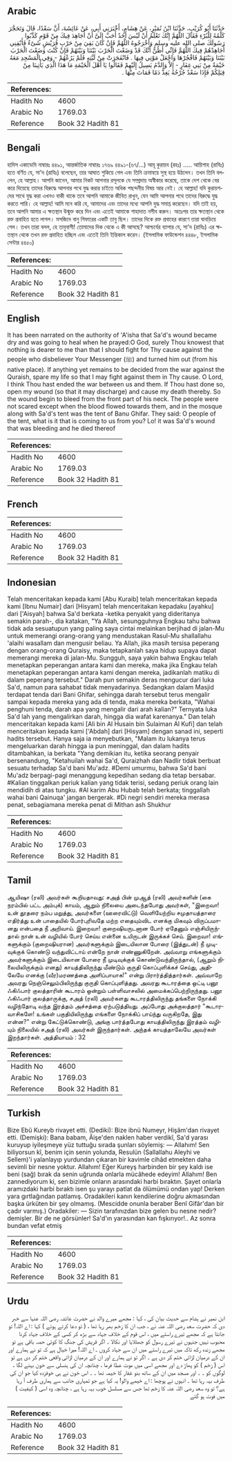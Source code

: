 ## Arabic


<div dir="rtl" lang="ar" style={{fontSize:'larger',backgroundColor:'#f8f9fa',padding:20}}>
حَدَّثَنَا أَبُو كُرَيْبٍ، حَدَّثَنَا ابْنُ نُمَيْرٍ، عَنْ هِشَامٍ، أَخْبَرَنِي أَبِي، عَنْ عَائِشَةَ، أَنَّ سَعْدًا، قَالَ وَتَحَجَّرَ كَلْمُهُ لِلْبُرْءِ فَقَالَ اللَّهُمَّ إِنَّكَ تَعْلَمُ أَنْ لَيْسَ أَحَدٌ أَحَبَّ إِلَىَّ أَنْ أُجَاهِدَ فِيكَ مِنْ قَوْمٍ كَذَّبُوا رَسُولَكَ صلى الله عليه وسلم وَأَخْرَجُوهُ اللَّهُمَّ فَإِنْ كَانَ بَقِيَ مِنْ حَرْبِ قُرَيْشٍ شَىْءٌ فَأَبْقِنِي أُجَاهِدْهُمْ فِيكَ اللَّهُمَّ فَإِنِّي أَظُنُّ أَنَّكَ قَدْ وَضَعْتَ الْحَرْبَ بَيْنَنَا وَبَيْنَهُمْ فَإِنْ كُنْتَ وَضَعْتَ الْحَرْبَ بَيْنَنَا وَبَيْنَهُمْ فَافْجُرْهَا وَاجْعَلْ مَوْتِي فِيهَا ‏.‏ فَانْفَجَرَتْ مِنْ لَبَّتِهِ فَلَمْ يَرُعْهُمْ - وَفِي الْمَسْجِدِ مَعَهُ خَيْمَةٌ مِنْ بَنِي غِفَارٍ - إِلاَّ وَالدَّمُ يَسِيلُ إِلَيْهِمْ فَقَالُوا يَا أَهْلَ الْخَيْمَةِ مَا هَذَا الَّذِي يَأْتِينَا مِنْ قِبَلِكُمْ فَإِذَا سَعْدٌ جُرْحُهُ يَغِذُّ دَمًا فَمَاتَ مِنْهَا ‏.‏
</div>
<div style={{backgroundColor:'#f8f9fa',padding:20, marginBottom: 10}}><table> <thead> <tr> <th>References:</th> <th></th> </tr> </thead> <tbody><tr><td>Hadith No</td><td>4600</td></tr><tr><td>Arabic No</td><td>1769.03</td></tr><tr><td>Reference</td><td>Book 32 Hadith 81</td></tr></tbody></table></div>

## Bengali


<div dir="ltr" lang="bn" style={{fontSize:'larger',backgroundColor:'#f8f9fa',padding:20}}>
হাদিস একাডেমি নাম্বারঃ ৪৪৯১, আন্তর্জাতিক নাম্বারঃ ১৭৬৯ ৪৪৯১-(৬৭/...) আবূ কুরায়ব (রহঃ) ..... আয়িশাহ (রাযিঃ) হতে বর্ণিত যে, সা'দ (রাযিঃ) বলেছেন, তার আঘাত শুকিয়ে গেল এবং তিনি ক্রমান্বয়ে সুস্থ হয়ে উঠলেন। তখন তিনি বললেন, হে আল্লাহ। আপনি জানেন, আমার নিকট আপনার রসূলকে যে সম্প্রদায় অস্বীকার করেছে, তাকে দেশ থেকে বের করে দিয়েছে তাদের বিরুদ্ধে আপনার পথে যুদ্ধ করার চাইতে অধিক পছন্দনীয় বিষয় আর নেই। হে আল্লাহ! যদি কুরায়শদের সাথে যুদ্ধ করা এখনও বাকী থাকে তবে আপনি আমাকে জীবিত রাখুন, যেন আমি আপনার পথে তাদের বিরুদ্ধে যুদ্ধ করতে পারি। হে আল্লাহ! আমি মনে করি যে, আমাদের এবং তাদের মধ্যে আপনি যুদ্ধ সমাপ্ত করেছেন। যদি তাই হয়, তবে আপনি আমার এ ক্ষতস্থান উন্মুক্ত করে দিন এবং এতেই আমাকে শাহাদাত নসীব করুন। অতঃপর তার ক্ষতস্থান থেকে রক্ত প্রবাহিত হতে লাগল। মসজিদে বানু গিফারের একটি তাবু ছিল। তাদের দিকে রক্ত প্রবাহের কারণে তারা ঘাবড়িয়ে গেল। তখন তারা বলল, হে তাবুবাসী! তোমাদের দিক থেকে এ কী আসছে? আশ্চর্যের ব্যাপার যে, সা'দ (রাযিঃ) এর ক্ষতস্থান থেকে তখন রক্ত প্রবাহিত হচ্ছিল এবং এতেই তিনি ইন্তিকাল করেন। (ইসলামিক ফাউন্ডেশন ৪৪৪৮, ইসলামিক সেন্টার ৪৪৫০)
</div>
<div style={{backgroundColor:'#f8f9fa',padding:20, marginBottom: 10}}><table> <thead> <tr> <th>References:</th> <th></th> </tr> </thead> <tbody><tr><td>Hadith No</td><td>4600</td></tr><tr><td>Arabic No</td><td>1769.03</td></tr><tr><td>Reference</td><td>Book 32 Hadith 81</td></tr></tbody></table></div>

## English


<div dir="ltr" lang="en" style={{fontSize:'larger',backgroundColor:'#f8f9fa',padding:20}}>
It has been narrated on the authority of 'A'isha that Sa'd's wound became dry and was going to heal when he prayed:O God, surely Thou knowest that nothing is dearer to me than that I should fight for Thy cause against the people who disbeliever Your Messenger (ﷺ) and turned him out (from his native place). If anything yet remains to be decided from the war against the Quraish, spare my life so that I may fight against them in Thy cause. O Lord, I think Thou hast ended the war between us and them. If Thou hast done so, open my wound (so that it may discharge) and cause my death thereby. So the wound begin to bleed from the front part of his neck. The people were not scared except when the blood flowed towards them, and in the mosque along with Sa'd's tent was the tent of Banu Ghifar. They said: O people of the tent, what is it that is coming to us from you? Lo! it was Sa'd's wound that was bleeding and he died thereof
</div>
<div style={{backgroundColor:'#f8f9fa',padding:20, marginBottom: 10}}><table> <thead> <tr> <th>References:</th> <th></th> </tr> </thead> <tbody><tr><td>Hadith No</td><td>4600</td></tr><tr><td>Arabic No</td><td>1769.03</td></tr><tr><td>Reference</td><td>Book 32 Hadith 81</td></tr></tbody></table></div>

## French


<div dir="ltr" lang="fr" style={{fontSize:'larger',backgroundColor:'#f8f9fa',padding:20}}>

</div>
<div style={{backgroundColor:'#f8f9fa',padding:20, marginBottom: 10}}><table> <thead> <tr> <th>References:</th> <th></th> </tr> </thead> <tbody><tr><td>Hadith No</td><td>4600</td></tr><tr><td>Arabic No</td><td>1769.03</td></tr><tr><td>Reference</td><td>Book 32 Hadith 81</td></tr></tbody></table></div>

## Indonesian


<div dir="ltr" lang="id" style={{fontSize:'larger',backgroundColor:'#f8f9fa',padding:20}}>
Telah menceritakan kepada kami [Abu Kuraib] telah menceritakan kepada kami [Ibnu Numair] dari [Hisyam] telah menceritakan kepadaku [ayahku] dari ['Aisyah] bahwa Sa'd berkata -ketika penyakit yang dideritanya semakin parah-, dia katakan, "Ya Allah, sesungguhnya Engkau tahu bahwa tidak ada sesuatupun yang paling saya cintai melainkan berjihad di jalan-Mu untuk memerangi orang-orang yang mendustakan Rasul-Mu shallallahu 'alaihi wasallam dan mengusir beliau. Ya Allah, jika masih tersisa peperang dengan orang-orang Quraisy, maka tetapkanlah saya hidup supaya dapat memerangi mereka di jalan-Mu. Sungguh, saya yakin bahwa Engkau telah menetapkan peperangan antara kami dan mereka, maka jika Engkau telah menetapkan peperangan antara kami dengan mereka, jadikanlah matiku di dalam peperang tersebut." Darah pun semakin deras mengucur dari luka Sa'd, namun para sahabat tidak menyadarinya. Sedangkan dalam Masjid terdapat tenda dari Bani Ghifar, sehingga darah tersebut terus mengalir sampai kepada mereka yang ada di tenda, maka mereka berkata, "Wahai penghuni tenda, darah apa yang mengalir dari arah kalian?" Ternyata luka Sa'd lah yang mengalirkan darah, hingga dia wafat karenanya." Dan telah menceritakan kepada kami [Ali bin Al Husain bin Sulaiman Al Kufi] dan telah menceritakan kepada kami ['Abdah] dari [Hisyam] dengan sanad ini, seperti hadits tersebut. Hanya saja ia menyebutkan, "Malam itu lukanya terus mengeluarkan darah hingga ia pun meninggal, dan dalam hadits ditambahkan, ia berkata "Yang demikian itu, ketika seorang penyair bersenandung, "Ketahuilah wahai Sa'd, Quraizhah dan Nadlir tidak berbuat sesuatu terhadap Sa'd bani Mu'adz. #Demi umurmu, bahwa Sa'd bani Mu'adz berpagi-pagi menanggung kepedihan sedang dia tetap bersabar. #Kalian tinggalkan periuk kalian yang tidak terisi, sedang periuk orang lain mendidih di atas tungku. #Al karim Abu Hubab telah berkata; tinggallah wahai bani Qainuqa' jangan bergerak. #Di negri sendiri mereka merasa penat, sebagiamana mereka penat di Mithan ash Shukhur
</div>
<div style={{backgroundColor:'#f8f9fa',padding:20, marginBottom: 10}}><table> <thead> <tr> <th>References:</th> <th></th> </tr> </thead> <tbody><tr><td>Hadith No</td><td>4600</td></tr><tr><td>Arabic No</td><td>1769.03</td></tr><tr><td>Reference</td><td>Book 32 Hadith 81</td></tr></tbody></table></div>

## Tamil


<div dir="ltr" lang="ta" style={{fontSize:'larger',backgroundColor:'#f8f9fa',padding:20}}>
ஆயிஷா (ரலி) அவர்கள் கூறியதாவது: சஅத் பின் முஆத் (ரலி) அவர்களின் (கை நரம்பில் பட்ட அம்புக்) காயம், ஆறும் நிலையை அடைந்தபோது அவர்கள், "இறைவா! உன் தூதரை நம்ப மறுத்து, அவர்களை (ஊரைவிட்டு) வெளியேற்றிய சமுதாயத்தாரை எதிர்த்து உன் பாதையில் போர்புரிவதே மற்ற எதையும்விட எனக்கு மிகவும் விருப்பமானது என்பதை நீ அறிவாய். இறைவா! குறைஷியருடனான போர் ஏதேனும் எஞ்சியிருந்தால் நான் உன் வழியில் போர் செய்ய என்னை உயிருடன் இருக்கச் செய். இறைவா! எங்களுக்கும் (குறைஷியரான) அவர்களுக்கும் இடையிலான போரை (இத்துடன்) நீ முடிவுக்குக் கொண்டு வந்துவிட்டாய் என்றே நான் எண்ணுகிறேன். அவ்வாறு எங்களுக்கும் அவர்களுக்கும் இடையிலான போரை நீ முடிவுக்குக் கொண்டுவந்திருந்தால், (ஆறும் நிலையிலிருக்கும் எனது) காயத்திலிருந்து மீண்டும் குருதி கொப்புளிக்கச் செய்து, அதிலேயே எனக்கு (வீர)மரணத்தை அளிப்பாயாக!" என்று பிரார்த்தித்தார்கள். அவ்வாறே அவரது நெஞ்செலும்பிலிருந்து குருதி கொப்புளித்தது. அவரது கூடாரத்தை ஒட்டி பனூ ஃகிஃபார் குலத்தாரின் கூடாரம் ஒன்றும் பள்ளிவாசலில் அமைக்கப்பெற்றிருந்தது. பனூ ஃகிஃபார் குலத்தாருக்கு, சஅத் (ரலி) அவர்களது கூடாரத்திலிருந்து தங்களை நோக்கி வழிந்தோடி வந்த இரத்தம் அச்சத்தை ஏற்படுத்தியது. அப்போது அக்குலத்தார் "கூடாரவாசிகளே! உங்கள் பகுதியிலிருந்து எங்களை நோக்கிப் பாய்ந்து வருகிறதே, இது என்ன?" என்று கேட்டுக்கொண்டு, அங்கு பார்த்தபோது காயத்திலிருந்து இரத்தம் வழியும் நிலையில் சஅத் (ரலி) அவர்கள் இருந்தார்கள். அந்தக் காயத்தாலேயே அவர்கள் இறந்தார்கள். அத்தியாயம் : 32
</div>
<div style={{backgroundColor:'#f8f9fa',padding:20, marginBottom: 10}}><table> <thead> <tr> <th>References:</th> <th></th> </tr> </thead> <tbody><tr><td>Hadith No</td><td>4600</td></tr><tr><td>Arabic No</td><td>1769.03</td></tr><tr><td>Reference</td><td>Book 32 Hadith 81</td></tr></tbody></table></div>

## Turkish


<div dir="ltr" lang="tr" style={{fontSize:'larger',backgroundColor:'#f8f9fa',padding:20}}>
Bize Ebû Kureyb rivayet etti. (Dediki): Bize ibnü Numeyr, Hişâm'dan rivayet etti. (Demişki): Bana babam, Âişe'den naklen haber verdikî, Sa'd yarası kuruyup iyileşmeye yüz tuttuğu sırada şunları söylemiş: — Allahım! Sen biliyorsun kî, benim için senin yolunda, Resulün (Sallallahu Aleyhi ve Sellem)'i yalanlayıp yurdundan çıkaran bir kavimle cihâd etmekten daha sevimli bir nesne yoktur. Allahım! Eğer Kureyş harbinden bir şey kaldı ise beni (sağ) bırak da senin uğrunda onlarla mücâhede edeyim! Allahım! Ben zannediyorum ki, sen bizimle onların arasındaki harbi bıraktın. Şayet onlarla aramızdaki harbi bıraktı isen şu yarayı patlat da ölümümü ondan yap! Derken yara gırtlağından patlamış. Oradakileri kanın kendilerine doğru akmasından başka ürküten bir şey olmamış. (Mescidde onunla beraber Benî Gifâr'dan bir çadır varmış.) Oradakiler: — Sizin tarafınızdan bize gelen bu nesne nedir? demişler. Bir de ne görsünler! Sa'd'ın yarasından kan fışkırıyor!.. Az sonra bundan vefat etmiş
</div>
<div style={{backgroundColor:'#f8f9fa',padding:20, marginBottom: 10}}><table> <thead> <tr> <th>References:</th> <th></th> </tr> </thead> <tbody><tr><td>Hadith No</td><td>4600</td></tr><tr><td>Arabic No</td><td>1769.03</td></tr><tr><td>Reference</td><td>Book 32 Hadith 81</td></tr></tbody></table></div>

## Urdu


<div dir="rtl" lang="ur" style={{fontSize:'larger',backgroundColor:'#f8f9fa',padding:20}}>
ابن نمیر نے ہشام سے حدیث بیان کی ، کہا : مجھے میرے والد نے حضرت عائشہ رضی اللہ عنہا سے خبر دی کہ حضرت سعد رضی اللہ عنہ نے ، جب ان کا زخم بھر رہا تھا ، ( تو دعا کرتے ہوئے ) کہا : اے اللہ! تو جانتا ہے کہ مجھے تیرے راستے میں ، اس قوم کے خلاف جہاد سے بڑھ کر کسی کے خلاف جہاد کرنا محبوب نہیں جنہوں نے تیرے رسول کو جھٹلایا اور نکالا ۔ اگر قریش کی جنگ کا کوئی حصہ باقی ہے تو مجھے زندہ رکھ تاکہ میں تیرے راستے میں ان سے جہاد کروں ۔ اے اللہ! میرا خیال ہے کہ تو نے ہمارے اور ان کے درمیان لڑائی ختم کر دی ہے ۔ اگر تو نے ہمارے اور ان کے درمیان لڑائی واقعی ختم کر دی ہے تو اس ( زخم ) کو پھاڑ دے اور مجھے اسی میں موت عطا فرما ، چنانچہ ان کی ہنسلی سے خون بہنے لگا ، لوگوں کو ۔ ۔ اور مسجد میں ان کے ساتھ بنو غفار کا خیمہ تھا ۔ ۔ اس خون نے ہی خوفزدہ کیا جو ان کی طرف بہہ رہا تھا ۔ انہوں نے پوچھا : اے خیمے والو! یہ کیا ہے جو تمہاری جانب سے ہماری طرف آ رہا ہے؟ تو وہ سعد رضی اللہ عنہ کا زخم تھا جس سے مسلسل خوب بہہ رہا ہے ، چنانچہ وہ اسی ( کیفیت ) میں فوت ہو گئے
</div>
<div style={{backgroundColor:'#f8f9fa',padding:20, marginBottom: 10}}><table> <thead> <tr> <th>References:</th> <th></th> </tr> </thead> <tbody><tr><td>Hadith No</td><td>4600</td></tr><tr><td>Arabic No</td><td>1769.03</td></tr><tr><td>Reference</td><td>Book 32 Hadith 81</td></tr></tbody></table></div>